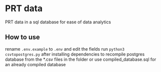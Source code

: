 # PRT data
PRT data in a sql database for ease of data analytics
## How to use
rename `.env.example` to `.env` and edit the fields
run `python3 csvtopostgres.py` after installing dependencies to recompile postgres database from the \*.csv files in the folder
or use compiled\_database.sql for an already compiled database
